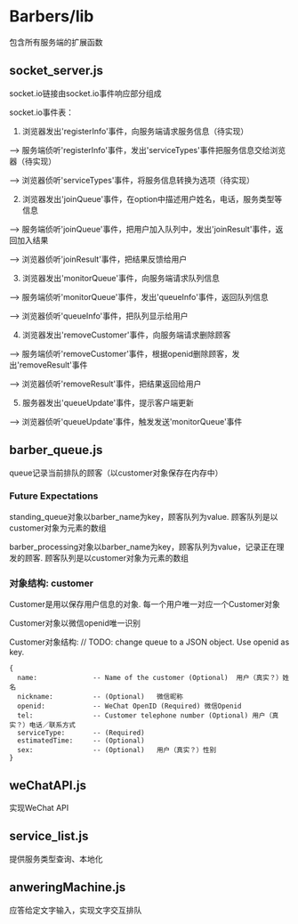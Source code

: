 # Barbers/lib
包含所有服务端的扩展函数
## socket_server.js
socket.io链接由socket.io事件响应部分组成

socket.io事件表：
1. 浏览器发出'registerInfo'事件，向服务端请求服务信息（待实现）

 --> 服务端侦听'registerInfo'事件，发出'serviceTypes'事件把服务信息交给浏览器（待实现）

 --> 浏览器侦听'serviceTypes'事件，将服务信息转换为选项（待实现）

2. 浏览器发出'joinQueue'事件，在option中描述用户姓名，电话，服务类型等信息

 --> 服务端侦听'joinQueue'事件，把用户加入队列中，发出'joinResult'事件，返回加入结果

 --> 浏览器侦听'joinResult'事件，把结果反馈给用户

3. 浏览器发出'monitorQueue'事件，向服务端请求队列信息

 --> 服务端侦听'monitorQueue'事件，发出'queueInfo'事件，返回队列信息

 --> 浏览器侦听'queueInfo'事件，把队列显示给用户

4. 浏览器发出'removeCustomer'事件，向服务端请求删除顾客

 --> 服务端侦听'removeCustomer'事件，根据openid删除顾客，发出'removeResult'事件

 --> 浏览器侦听'removeResult'事件，把结果返回给用户

5. 服务器发出'queueUpdate'事件，提示客户端更新

 --> 浏览器侦听'queueUpdate'事件，触发发送'monitorQueue'事件

## barber_queue.js
queue记录当前排队的顾客（以customer对象保存在内存中）
### Future Expectations
standing_queue对象以barber_name为key，顾客队列为value. 顾客队列是以customer对象为元素的数组

barber_processing对象以barber_name为key，顾客队列为value，记录正在理发的顾客. 顾客队列是以customer对象为元素的数组
### 对象结构: customer
Customer是用以保存用户信息的对象. 每一个用户唯一对应一个Customer对象

Customer对象以微信openid唯一识别

Customer对象结构:
// TODO: change queue to a JSON object. Use openid as key.
```
{
  name:              -- Name of the customer (Optional)  用户（真实？）姓名
  nickname:          -- (Optional)   微信昵称
  openid:            -- WeChat OpenID (Required) 微信Openid
  tel:               -- Customer telephone number (Optional) 用户（真实？）电话／联系方式
  serviceType:       -- (Required)
  estimatedTime:     -- (Optional)
  sex:               -- (Optional)   用户（真实？）性别
}
```
## weChatAPI.js
实现WeChat API
## service_list.js
提供服务类型查询、本地化
## anweringMachine.js
应答给定文字输入，实现文字交互排队
